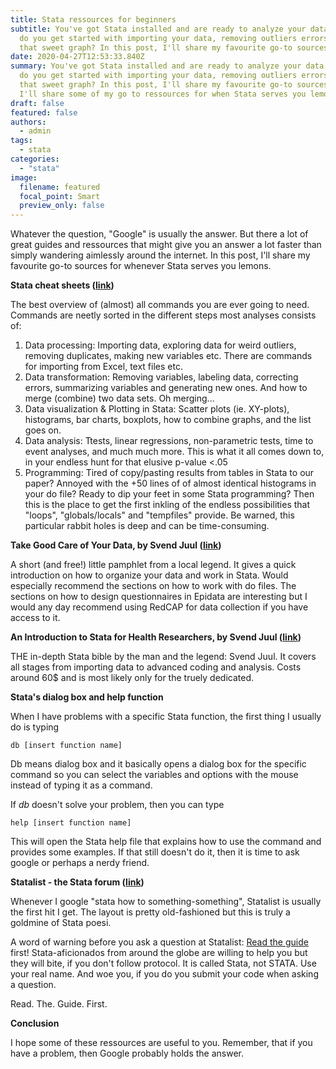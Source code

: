 ```yaml
---
title: Stata ressources for beginners
subtitle: You've got Stata installed and are ready to analyze your data. But how
  do you get started with importing your data, removing outliers errors and make
  that sweet graph? In this post, I'll share my favourite go-to sources on.
date: 2020-04-27T12:53:33.840Z
summary: You've got Stata installed and are ready to analyze your data. But how
  do you get started with importing your data, removing outliers errors and make
  that sweet graph? In this post, I'll share my favourite go-to sources on. Here
  I'll share some of my go to ressources for when Stata serves you lemons.
draft: false
featured: false
authors:
  - admin
tags:
  - stata
categories:
  - "stata"
image:
  filename: featured
  focal_point: Smart
  preview_only: false
---
```

Whatever the question, "Google" is usually the answer. But there a lot of great guides and ressources that might give you an answer a lot faster than simply wandering aimlessly around the internet. In this post, I'll share my favourite go-to sources for whenever Stata serves you lemons.

**Stata cheat sheets ([link](https://www.stata.com/bookstore/stata-cheat-sheets/))**

The best overview of (almost) all commands you are ever going to need. Commands are neetly sorted in the different steps most analyses consists of:

1. Data processing: Importing data, exploring data for weird outliers, removing duplicates, making new variables etc. There are commands for importing from Excel, text files etc.
2. Data transformation: Removing variables, labeling data, correcting errors, summarizing variables and generating new ones. And how to merge (combine) two data sets. Oh merging...
3. Data visualization & Plotting in Stata: Scatter plots (ie. XY-plots), histograms, bar charts, boxplots, how to combine graphs, and the list goes on.
4. Data analysis: Ttests, linear regressions, non-parametric tests, time to event analyses, and much much more. This is what it all comes down to, in your endless hunt for that elusive p-value <.05
5. Programming: Tired of copy/pasting results from tables in Stata to our paper? Annoyed with the +50 lines of of almost identical histograms in your do file? Ready to dip your feet in some Stata programming? Then this is the place to get the first inkling of the endless possibilities that "loops", "globals/locals" and "tempfiles" provide. Be warned, this particular rabbit holes is deep and can be time-consuming.

**Take Good Care of Your Data, by Svend Juul ([link](https://www.epidata.dk/php/downloadc.php?file=takecare.pdf))**

A short (and free!) little pamphlet from a local legend. It gives a quick introduction on how to organize your data and work in Stata. Would especially recommend the sections on how to work with do files. The sections on how to design questionnaires in Epidata are interesting but I would any day recommend using RedCAP for data collection if you have access to it.

**An Introduction to Stata for Health Researchers, by Svend Juul ([link](https://www.stata.com/bookstore/introduction-stata-health-researchers/))**

THE in-depth Stata bible by the man and the legend: Svend Juul. It covers all stages from importing data to advanced coding and analysis. Costs around 60$ and is most likely only for the truely dedicated.

**Stata's dialog box and help function**

When I have problems with a specific Stata function, the first thing I usually do is typing

```
db [insert function name]
```

Db means dialog box and it basically opens a dialog box for the specific command so you can select the variables and options with the mouse instead of typing it as a command.

If *db* doesn't solve your problem, then you can type

```
help [insert function name]
```

This will open the Stata help file that explains how to use the command and provides some examples. If that still doesn't do it, then it is time to ask google or perhaps a nerdy friend.

**Statalist - the Stata forum ([link](https://www.statalist.org/))**

Whenever I google "stata how to something-something", Statalist is usually the first hit I get. The layout is pretty old-fashioned but this is truly a goldmine of Stata poesi.

A word of warning before you ask a question at Statalist: [Read the guide ](https://www.statalist.org/forums/help#gfaq_postingadvice)first! Stata-aficionados from around the globe are willing to help you but they will bite, if you don't follow protocol. It is called Stata, not STATA. Use your real name. And woe you, if you do you submit your code when asking a question.

Read. The. Guide. First.

 **Conclusion**

I hope some of these ressources are useful to you. Remember, that if you have a problem, then Google probably holds the answer.
